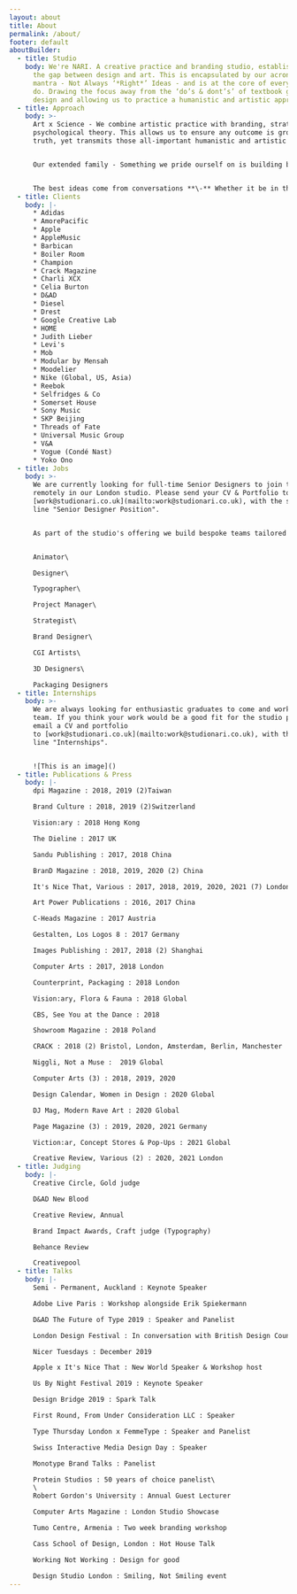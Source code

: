 ```yaml
---
layout: about
title: About
permalink: /about/
footer: default
aboutBuilder:
  - title: Studio
    body: We're NARI. A creative practice and branding studio, established to bridge
      the gap between design and art. This is encapsulated by our acronymised
      mantra - Not Always ‘*Right*’ Ideas - and is at the core of everything we
      do. Drawing the focus away from the ‘do’s & dont’s’ of textbook graphic
      design and allowing us to practice a humanistic and artistic approach.
  - title: Approach
    body: >-
      Art x Science - We combine artistic practice with branding, strategic and
      psychological theory. This allows us to ensure any outcome is grounded in
      truth, yet transmits those all-important humanistic and artistic values. 


      Our extended family - Something we pride ourself on is building bespoke teams for every project from our growing network of multi-disciplinary creatives. This ensures we have the right people on the right job and teams comprising of the most talented creatives in the industry


      The best ideas come from conversations **\-** Whether it be in the form of workshops with our clients or internal sprints within our team, we try and structure our projects in a way that we can have as many of these moments as possible.
  - title: Clients
    body: |-
      * Adidas
      * AmorePacific
      * Apple
      * AppleMusic
      * Barbican
      * Boiler Room
      * Champion
      * Crack Magazine
      * Charli XCX
      * Celia Burton
      * D&AD
      * Diesel
      * Drest
      * Google Creative Lab
      * HOME
      * Judith Lieber
      * Levi's
      * Mob
      * Modular by Mensah
      * Moodelier
      * Nike (Global, US, Asia)
      * Reebok
      * Selfridges & Co
      * Somerset House
      * Sony Music
      * SKP Beijing
      * Threads of Fate
      * Universal Music Group
      * V&A
      * Vogue (Condé Nast)
      * Yoko Ono
  - title: Jobs
    body: >-
      We are currently looking for full-time Senior Designers to join the team
      remotely in our London studio. Please send your CV & Portfolio to
      [work@studionari.co.uk](mailto:work@studionari.co.uk), with the subject
      line "Senior Designer Position".


      As part of the studio's offering we build bespoke teams tailored to the client and project, this means we are constantly looking for new partners to collaborate with. If you think your work, enthusiasm, and interest align with what we do at NARI please send your CV and Portfolio to [work@studionari.co.uk](mailto:work@studionari.co.uk), with the subject line "Freelance Position - Your title". We are looking for the following freelance positions;


      Animator\

      Designer\

      Typographer\

      Project Manager\

      Strategist\

      Brand Designer\

      CGI Artists\

      3D Designers\

      Packaging Designers
  - title: Internships
    body: >-
      We are always looking for enthusiastic graduates to come and work with the
      team. If you think your work would be a good fit for the studio please
      email a CV and portfolio
      to [work@studionari.co.uk](mailto:work@studionari.co.uk), with the subject
      line "Internships".


      ![This is an image]()
  - title: Publications & Press
    body: |-
      dpi Magazine : 2018, 2019 (2)Taiwan

      Brand Culture : 2018, 2019 (2)Switzerland

      Vision:ary : 2018 Hong Kong

      The Dieline : 2017 UK

      Sandu Publishing : 2017, 2018 China

      BranD Magazine : 2018, 2019, 2020 (2) China

      It's Nice That, Various : 2017, 2018, 2019, 2020, 2021 (7) London

      Art Power Publications : 2016, 2017 China

      C-Heads Magazine : 2017 Austria

      Gestalten, Los Logos 8 : 2017 Germany

      Images Publishing : 2017, 2018 (2) Shanghai

      Computer Arts : 2017, 2018 London

      Counterprint, Packaging : 2018 London

      Vision:ary, Flora & Fauna : 2018 Global

      CBS, See You at the Dance : 2018 

      Showroom Magazine : 2018 Poland

      CRACK : 2018 (2) Bristol, London, Amsterdam, Berlin, Manchester

      Niggli, Not a Muse :  2019 Global

      Computer Arts (3) : 2018, 2019, 2020

      Design Calendar, Women in Design : 2020 Global

      DJ Mag, Modern Rave Art : 2020 Global

      Page Magazine (3) : 2019, 2020, 2021 Germany

      Viction:ar, Concept Stores & Pop-Ups : 2021 Global

      Creative Review, Various (2) : 2020, 2021 London
  - title: Judging
    body: |-
      Creative Circle, Gold judge

      D&AD New Blood

      Creative Review, Annual

      Brand Impact Awards, Craft judge (Typography)

      Behance Review

      Creativepool
  - title: Talks
    body: |-
      Semi - Permanent, Auckland : Keynote Speaker

      Adobe Live Paris : Workshop alongside Erik Spiekermann

      D&AD The Future of Type 2019 : Speaker and Panelist

      London Design Festival : In conversation with British Design Council

      Nicer Tuesdays : December 2019

      Apple x It's Nice That : New World Speaker & Workshop host

      Us By Night Festival 2019 : Keynote Speaker

      Design Bridge 2019 : Spark Talk

      First Round, From Under Consideration LLC : Speaker

      Type Thursday London x FemmeType : Speaker and Panelist

      Swiss Interactive Media Design Day : Speaker

      Monotype Brand Talks : Panelist

      Protein Studios : 50 years of choice panelist\
      \
      Robert Gordon's University : Annual Guest Lecturer

      Computer Arts Magazine : London Studio Showcase

      Tumo Centre, Armenia : Two week branding workshop

      Cass School of Design, London : Hot House Talk

      Working Not Working : Design for good

      Design Studio London : Smiling, Not Smiling event
---
```

